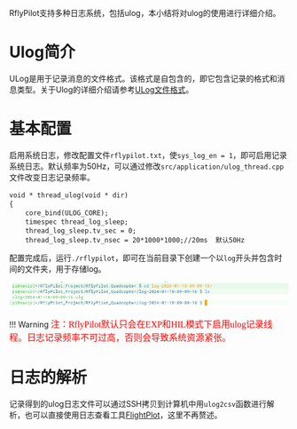 RflyPilot支持多种日志系统，包括ulog，本小结将对ulog的使用进行详细介绍。
# Ulog简介
ULog是用于记录消息的文件格式。该格式是自包含的，即它包含记录的格式和消息类型。关于Ulog的详细介绍请参考[ULog文件格式](https://docs.px4.io/main/zh/dev_log/ulog_file_format.html)。

# 基本配置
启用系统日志，修改配置文件``rflypilot.txt``，使``sys_log_en = 1``，即可启用记录系统日志。默认频率为50Hz，可以通过修改``src/application/ulog_thread.cpp``文件改变日志记录频率。
```
void * thread_ulog(void * dir)
{
    core_bind(ULOG_CORE);
    timespec thread_log_sleep;
    thread_log_sleep.tv_sec = 0;
    thread_log_sleep.tv_nsec = 20*1000*1000;//20ms	默认50Hz
```
配置完成后，运行``./rflypilot``，即可在当前目录下创建一个以``log``开头并包含时间的文件夹，用于存储log。

![](img/log_rec.jpg)

!!! Warning
    <font face="黑体" color=red size=3>注：RflyPilot默认只会在EXP和HIL模式下启用ulog记录线程。日志记录频率不可过高，否则会导致系统资源紧张。</font>

# 日志的解析

记录得到的ulog日志文件可以通过SSH拷贝到计算机中用``ulog2csv``函数进行解析，也可以直接使用日志查看工具[FlightPlot](https://github.com/DrTon/FlightPlot)，这里不再赘述。